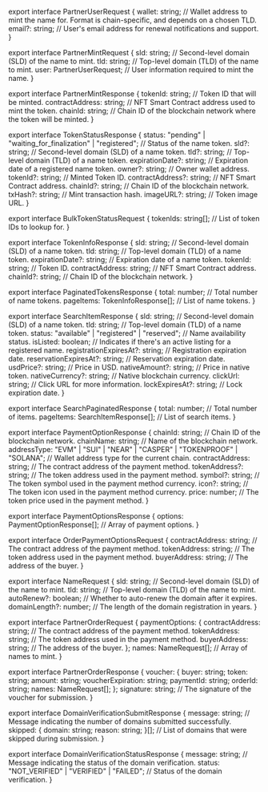 export interface PartnerUserRequest {
  wallet: string; // Wallet address to mint the name for. Format is chain-specific, and depends on a chosen TLD.
  email?: string; // User's email address for renewal notifications and support.
}

export interface PartnerMintRequest {
  sld: string; // Second-level domain (SLD) of the name to mint.
  tld: string; // Top-level domain (TLD) of the name to mint.
  user: PartnerUserRequest; // User information required to mint the name.
}

export interface PartnerMintResponse {
  tokenId: string; // Token ID that will be minted.
  contractAddress: string; // NFT Smart Contract address used to mint the token.
  chainId: string; // Chain ID of the blockchain network where the token will be minted.
}

export interface TokenStatusResponse {
  status: "pending" | "waiting_for_finalization" | "registered"; // Status of the name token.
  sld?: string; // Second-level domain (SLD) of a name token.
  tld?: string; // Top-level domain (TLD) of a name token.
  expirationDate?: string; // Expiration date of a registered name token.
  owner?: string; // Owner wallet address.
  tokenId?: string; // Minted Token ID.
  contractAddress?: string; // NFT Smart Contract address.
  chainId?: string; // Chain ID of the blockchain network.
  txHash?: string; // Mint transaction hash.
  imageURL?: string; // Token image URL.
}

export interface BulkTokenStatusRequest {
  tokenIds: string[]; // List of token IDs to lookup for.
}

export interface TokenInfoResponse {
  sld: string; // Second-level domain (SLD) of a name token.
  tld: string; // Top-level domain (TLD) of a name token.
  expirationDate?: string; // Expiration date of a name token.
  tokenId: string; // Token ID.
  contractAddress: string; // NFT Smart Contract address.
  chainId?: string; // Chain ID of the blockchain network.
}

export interface PaginatedTokensResponse {
  total: number; // Total number of name tokens.
  pageItems: TokenInfoResponse[]; // List of name tokens.
}

export interface SearchItemResponse {
  sld: string; // Second-level domain (SLD) of a name token.
  tld: string; // Top-level domain (TLD) of a name token.
  status: "available" | "registered" | "reserved"; // Name availability status.
  isListed: boolean; // Indicates if there's an active listing for a registered name.
  registrationExpiresAt?: string; // Registration expiration date.
  reservationExpiresAt?: string; // Reservation expiration date.
  usdPrice?: string; // Price in USD.
  nativeAmount?: string; // Price in native token.
  nativeCurrency?: string; // Native blockchain currency.
  clickUrl: string; // Click URL for more information.
  lockExpiresAt?: string; // Lock expiration date.
}

export interface SearchPaginatedResponse {
  total: number; // Total number of items.
  pageItems: SearchItemResponse[]; // List of search items.
}

export interface PaymentOptionResponse {
  chainId: string; // Chain ID of the blockchain network.
  chainName: string; // Name of the blockchain network.
  addressType: "EVM" | "SUI" | "NEAR" | "CASPER" | "TOKENPROOF" | "SOLANA"; // Wallet address type for the current chain.
  contractAddress: string; // The contract address of the payment method.
  tokenAddress?: string; // The token address used in the payment method.
  symbol?: string; // The token symbol used in the payment method currency.
  icon?: string; // The token icon used in the payment method currency.
  price: number; // The token price used in the payment method.
}

export interface PaymentOptionsResponse {
  options: PaymentOptionResponse[]; // Array of payment options.
}

export interface OrderPaymentOptionsRequest {
  contractAddress: string; // The contract address of the payment method.
  tokenAddress: string; // The token address used in the payment method.
  buyerAddress: string; // The address of the buyer.
}

export interface NameRequest {
  sld: string; // Second-level domain (SLD) of the name to mint.
  tld: string; // Top-level domain (TLD) of the name to mint.
  autoRenew?: boolean; // Whether to auto-renew the domain after it expires.
  domainLength?: number; // The length of the domain registration in years.
}

export interface PartnerOrderRequest {
  paymentOptions: {
    contractAddress: string; // The contract address of the payment method.
    tokenAddress: string; // The token address used in the payment method.
    buyerAddress: string; // The address of the buyer.
  };
  names: NameRequest[]; // Array of names to mint.
}

export interface PartnerOrderResponse {
  voucher: {
    buyer: string;
    token: string;
    amount: string;
    voucherExpiration: string;
    paymentId: string;
    orderId: string;
    names: NameRequest[];
  };
  signature: string; // The signature of the voucher for submission.
}

export interface DomainVerificationSubmitResponse {
  message: string; // Message indicating the number of domains submitted successfully.
  skipped: {
    domain: string;
    reason: string;
  }[]; // List of domains that were skipped during submission.
}

export interface DomainVerificationStatusResponse {
  message: string; // Message indicating the status of the domain verification.
  status: "NOT_VERIFIED" | "VERIFIED" | "FAILED"; // Status of the domain verification.
}

